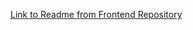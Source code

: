 [Link to Readme from Frontend Repository](https://github.com/SE2-SS2025-CARCASSONNE/CarcassonneFrontend)
